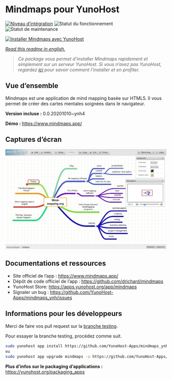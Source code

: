 <!--
N.B.: This README was automatically generated by https://github.com/YunoHost/apps/tree/master/tools/README-generator
It shall NOT be edited by hand.
-->

# Mindmaps pour YunoHost

[![Niveau d’intégration](https://dash.yunohost.org/integration/mindmaps.svg)](https://dash.yunohost.org/appci/app/mindmaps) ![Statut du fonctionnement](https://ci-apps.yunohost.org/ci/badges/mindmaps.status.svg) ![Statut de maintenance](https://ci-apps.yunohost.org/ci/badges/mindmaps.maintain.svg)

[![Installer Mindmaps avec YunoHost](https://install-app.yunohost.org/install-with-yunohost.svg)](https://install-app.yunohost.org/?app=mindmaps)

*[Read this readme in english.](./README.md)*

> *Ce package vous permet d’installer Mindmaps rapidement et simplement sur un serveur YunoHost.
Si vous n’avez pas YunoHost, regardez [ici](https://yunohost.org/#/install) pour savoir comment l’installer et en profiter.*

## Vue d’ensemble

Mindmaps est une application de mind mapping basée sur HTML5. Il vous permet de créer des cartes mentales soignées dans le navigateur.

**Version incluse :** 0.0.20201010~ynh4

**Démo :** https://www.mindmaps.app/

## Captures d’écran

![Capture d’écran de Mindmaps](./doc/screenshots/mindmaps-screenshot.jpg)

## Documentations et ressources

* Site officiel de l’app : <https://www.mindmaps.app/>
* Dépôt de code officiel de l’app : <https://github.com/drichard/mindmaps>
* YunoHost Store: <https://apps.yunohost.org/app/mindmaps>
* Signaler un bug : <https://github.com/YunoHost-Apps/mindmaps_ynh/issues>

## Informations pour les développeurs

Merci de faire vos pull request sur la [branche testing](https://github.com/YunoHost-Apps/mindmaps_ynh/tree/testing).

Pour essayer la branche testing, procédez comme suit.

``` bash
sudo yunohost app install https://github.com/YunoHost-Apps/mindmaps_ynh/tree/testing --debug
ou
sudo yunohost app upgrade mindmaps -u https://github.com/YunoHost-Apps/mindmaps_ynh/tree/testing --debug
```

**Plus d’infos sur le packaging d’applications :** <https://yunohost.org/packaging_apps>